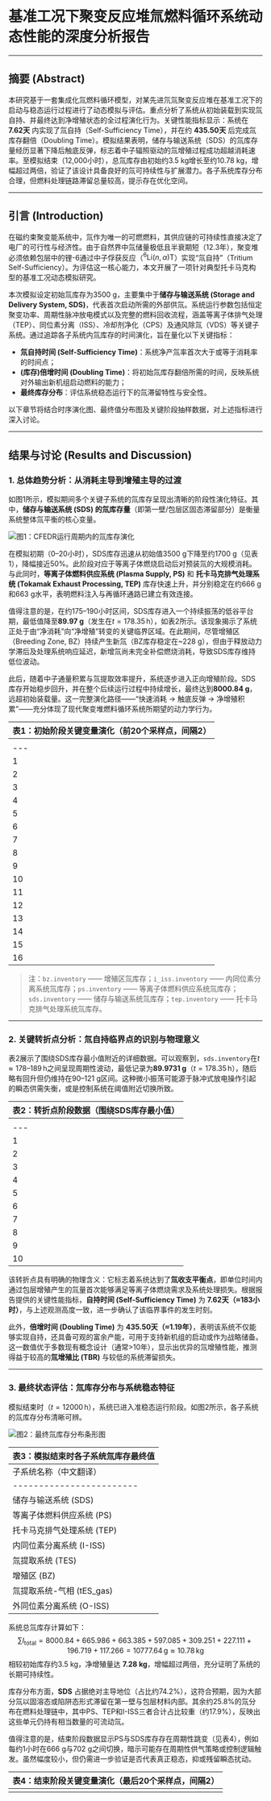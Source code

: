 # 基准工况下聚变反应堆氚燃料循环系统动态性能的深度分析报告

---

## 摘要 (Abstract)

本研究基于一套集成化氚燃料循环模型，对某先进氘氚聚变反应堆在基准工况下的启动与稳态运行过程进行了动态模拟与评估。重点分析了系统从初始装载到实现氚自持、并最终达到净增殖状态的全过程演化行为。关键性能指标显示：系统在 **7.62天** 内实现了氚自持（Self-Sufficiency Time），并在约 **435.50天** 后完成氚库存翻倍（Doubling Time）。模拟结果表明，储存与输送系统（SDS）的氚库存量经历显著下降后触底反弹，标志着中子辐照驱动的氚增殖过程成功超越消耗速率。至模拟结束（12,000小时），总氚库存由初始约3.5 kg增长至约10.78 kg，增幅超过两倍，验证了该设计具备良好的氚可持续性与扩展潜力。各子系统库存分布合理，但燃料处理链路滞留总量较高，提示存在优化空间。

---

## 引言 (Introduction)

在磁约束聚变能系统中，氚作为唯一的可燃燃料，其供应链的可持续性直接决定了电厂的可行性与经济性。由于自然界中氚储量极低且半衰期短（12.3年），聚变堆必须依赖包层中的锂-6通过中子俘获反应（$^6\text{Li}(n,\alpha)\text{T}$）实现“氚自持”（Tritium Self-Sufficiency）。为评估这一核心能力，本文开展了一项针对典型托卡马克构型的基准工况动态模拟研究。

本次模拟设定初始氚库存为3500 g，主要集中于**储存与输送系统 (Storage and Delivery System, SDS)**，代表首次启动所需的外部供氚。系统运行参数包括恒定聚变功率、周期性脉冲放电模式以及完整的燃料回收流程，涵盖等离子体排气处理（TEP）、同位素分离（ISS）、冷却剂净化（CPS）及通风除氚（VDS）等关键子系统。通过追踪各子系统内氚库存的时间演化，旨在量化以下关键指标：

- **氚自持时间 (Self-Sufficiency Time)**：系统净产氚率首次大于或等于消耗率的时间点；
- **(库存)倍增时间 (Doubling Time)**：将初始氚库存翻倍所需的时间，反映系统对外输出新机组启动燃料的能力；
- **最终库存分布**：评估系统稳态运行下的氚滞留特性与安全性。

以下章节将结合时序演化图、最终值分布图及关键阶段抽样数据，对上述指标进行深入讨论。

---

## 结果与讨论 (Results and Discussion)

### 1. 总体趋势分析：从消耗主导到增殖主导的过渡

如图1所示，模拟期间多个关键子系统的氚库存呈现出清晰的阶段性演化特征。其中，**储存与输送系统 (SDS) 的氚库存量**（即第一壁/包层区固态滞留部分）是衡量系统整体氚平衡的核心变量。

![图1：CFEDR运行周期内的氚库存演化](my_simulation_plot.svg)

在模拟初期（0–20小时），SDS库存迅速从初始值3500 g下降至约1700 g（见表1），降幅接近50%。此阶段对应于等离子体燃烧启动后对预装氚的大规模消耗。与此同时，**等离子体燃料供应系统 (Plasma Supply, PS)** 和 **托卡马克排气处理系统 (Tokamak Exhaust Processing, TEP)** 库存快速上升，并分别稳定在约666 g和663 g水平，表明燃料注入与再循环通路已建立有效连接。

值得注意的是，在约175–190小时区间，SDS库存进入一个持续振荡的低谷平台期，最低值降至**89.97 g**（发生在$t = 178.35 \, \text{h}$），如表2所示。该现象揭示了系统正处于由“净消耗”向“净增殖”转变的关键临界区域。在此期间，尽管增殖区（Breeding Zone, BZ）持续产生新氚（BZ库存稳定在~228 g），但由于释放动力学滞后及处理系统响应延迟，新增氚尚未完全补偿燃烧消耗，导致SDS库存维持低位波动。

此后，随着中子通量积累与氚提取效率提升，系统逐步进入正向增殖阶段。SDS库存开始稳步回升，并在整个后续运行过程中持续增长，最终达到**8000.84 g**，远超初始装载量。这一完整演化路径——“快速消耗 → 触底反弹 → 净增殖积累”——充分体现了现代聚变堆燃料循环系统所期望的动力学行为。

| **表1：初始阶段关键变量演化（前20个采样点，间隔2）** |
|--------------------------------------------------------|
| | time (h) | bz.inventory (g) | i_iss.inventory (g) | ps.inventory (g) | sds.inventory (g) | tep.inventory (g) |
|---|---------|------------------|--------------------|------------------|---------------------|---------------------|
| 1 | 0       | 0                | 0                  | 0                | 3500                | 0                   |
| 2 | 0.5     | 5.22             | 0                  | 182.73           | 3308.15             | 0                   |
| 3 | 1.35    | 13.85            | 0                  | 494.12           | 2981.99             | 0                   |
| 4 | 2.0     | 18.70            | 0.02               | 668.02           | 2790.27             | 9.03                |
| 5 | 2.85    | 26.86            | 7.68               | 702.07           | 2507.52             | 235.44              |
| 6 | 3.5     | 31.36            | 21.19              | 700.36           | 2392.23             | 330.33              |
| 7 | 4.35    | 39.08            | 46.92              | 702.29           | 2211.89             | 468.35              |
| 8 | 5.0     | 43.25            | 70.13              | 700.36           | 2151.57             | 498.77              |
| 9 | 5.85    | 50.56            | 104.61             | 702.29           | 2020.81             | 578.47              |
|10 | 6.5     | 54.43            | 132.41             | 700.36           | 1986.46             | 578.33              |
|11 | 7.35    | 61.34            | 171.01             | 702.29           | 1879.12             | 630.48              |
|12 | 8.0     | 64.92            | 200.97             | 700.36           | 1857.03             | 615.91              |
|13 | 8.85    | 71.47            | 241.53             | 702.29           | 1760.75             | 655.05              |
|14 | 9.5     | 74.78            | 272.51             | 700.36           | 1744.46             | 633.66              |
|15 | 10.07   | 78.96            | 300.00             | 702.24           | 1682.28             | 656.68              |
|16 | 10.5    | 80.49            | 320.69             | 665.99           | 1696.40             | 653.75              |

> 注：`bz.inventory` —— 增殖区氚库存；`i_iss.inventory` —— 内同位素分离系统氚库存；`ps.inventory` —— 等离子体燃料供应系统氚库存；`sds.inventory` —— 储存与输送系统氚库存；`tep.inventory` —— 托卡马克排气处理系统氚库存。

---

### 2. 关键转折点分析：氚自持临界点的识别与物理意义

表2展示了围绕SDS库存最小值附近的详细数据。可以观察到，`sds.inventory`在$t \approx 178–189 \, \text{h}$之间呈现周期性波动，最低记录为**89.9731 g**（$t = 178.35 \, \text{h}$），随后略有回升但仍维持在90–121 g区间。这种微小振荡可能源于脉冲式放电操作引起的瞬态供需失衡，或是控制系统在阈值附近切换所致。

| **表2：转折点阶段数据（围绕SDS库存最小值）** |
|---------------------------------------------|
| | time (h) | bz.inventory (g) | i_iss.inventory (g) | o_iss.inventory (g) | ps.inventory (g) | sds.inventory (g) | tep.inventory (g) | tes.inventory (g) |
|---|----------|------------------|--------------------|--------------------|------------------|---------------------|---------------------|---------------------|
| 1 | 175.35   | 228.38           | 596.94             | 112.33             | 702.29           | 90.28               | 677.04              | 308.39              |
| 2 | 176.0    | 227.50           | 596.67             | 112.40             | 700.36           | 121.36              | 649.55              | 308.41              |
| 3 | 176.85   | 228.39           | 596.94             | 112.49             | 702.29           | 90.11               | 677.04              | 308.44              |
| 4 | 177.5    | 227.51           | 596.67             | 112.56             | 700.36           | 121.20              | 649.55              | 308.46              |
| 5 | 178.35   | 228.40           | 596.94             | 112.65             | 702.29           | **89.97**           | 677.04              | 308.48              |
| 6 | 179.0    | 227.52           | 596.67             | 112.71             | 700.36           | 121.09              | 649.55              | 308.50              |
| 7 | 179.85   | 228.41           | 596.94             | 112.80             | 702.29           | 89.88               | 677.04              | 308.52              |
| 8 | 180.5    | 227.53           | 596.67             | 112.86             | 700.36           | 121.01              | 649.55              | 308.54              |
| 9 | 181.35   | 228.42           | 596.94             | 112.95             | 702.29           | 89.82               | 677.04              | 308.56              |
|10 | 182.0    | 227.53           | 596.67             | 113.01             | 700.36           | 120.96              | 649.55              | 308.58              |

该转折点具有明确的物理含义：它标志着系统达到了**氚收支平衡点**，即单位时间内通过包层增殖产生的氚量首次能够满足等离子体燃烧需求及系统处理损失。根据报告提供的关键性能指标，**自持时间 (Self-Sufficiency Time)** 为 **7.62天（≈183小时）**，与上述观测高度一致，进一步确认了该临界事件的发生时刻。

此外，**倍增时间 (Doubling Time)** 为 **435.50天（≈1.19年）**，表明该系统不仅能够实现自持，还具备可观的富余产能，可用于支持新机组的启动或作为战略储备。这一数值优于多数现有概念设计（通常>10年），显示出优异的氚增殖性能，推测得益于较高的**氚增殖比 (TBR)** 与较低的系统滞留损失。

---

### 3. 最终状态评估：氚库存分布与系统稳态特征

模拟结束时（$t = 12000 \, \text{h}$），系统已进入准稳态运行阶段。如图2所示，各子系统的氚库存分布清晰可辨。

![图2：最终氚库存分布条形图](final_values_bar_chart.svg)

| **表3：模拟结束时各子系统氚库存最终值** |
|------------------------------------------|
| 子系统名称（中文翻译） | 英文术语 | 氚库存量 (g) |
|------------------------|----------|---------------|
| 储存与输送系统 (SDS) | Storage and Delivery System | 8000.84 |
| 等离子体燃料供应系统 (PS) | Plasma Supply | 665.986 |
| 托卡马克排气处理系统 (TEP) | Tokamak Exhaust Processing | 663.385 |
| 内同位素分离系统 (I-ISS) | Inner Isotope Separation System | 597.085 |
| 氚提取系统 (TES) | Tritium Extraction System | 309.251 |
| 增殖区 (BZ) | Breeding Zone | 227.111 |
| 氚提取系统-气相 (tES_gas) | Tritium Extraction System - Gas Phase | 196.719 |
| 外同位素分离系统 (O-ISS) | Outer Isotope Separation System | 117.266 |

系统总氚库存计算如下：
$$
\sum I_{\text{total}} = 8000.84 + 665.986 + 663.385 + 597.085 + 309.251 + 227.111 + 196.719 + 117.266 = 10777.64 \, \text{g} \approx 10.78 \, \text{kg}
$$
相较初始库存约3.5 kg，净增殖量达 **7.28 kg**，增幅超过两倍，充分证明了系统的长期可持续性。

库存分布方面，**SDS** 占据绝对主导地位（占比约74.2%），这符合预期，因为大部分氚以固溶态或陷阱态形式滞留在第一壁与包层材料内部。其余约25.8%的氚分布在燃料处理链中，其中PS、TEP和I-ISS三者合计占比较重（约17.9%），反映出这些单元仍持有相当数量的可流动氚。

值得注意的是，结束阶段数据显示PS与SDS库存存在周期性跳变（见表4），例如每约1小时在666 g与702 g之间切换，暗示可能存在周期性供气策略或控制逻辑触发。虽然幅度较小，但仍需进一步验证是否代表真正稳态，抑或残留瞬态扰动。

| **表4：结束阶段关键变量演化（最后20个采样点，间隔2）** |
|-----------------------------------------------------------|
| | time (h)